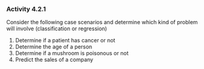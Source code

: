 ### Activity 4.2.1

Consider the following case scenarios and determine which kind of problem will involve (classification or regression)

1. Determine if a patient has cancer or not
2. Determine the age of a person
3. Determine if a mushroom is poisonous or not
4. Predict the sales of a company 

